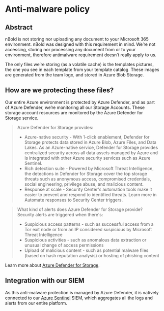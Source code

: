 # Anti-malware policy

## Abstract

nBold is not storing nor uploading any document to your Microsoft 365 environment. nBold was designed with this requirement in mind. We’re not accessing, storing nor processing any document from or to your environment, therefore antimalware requirement doesn’t really apply to us.

The only files we’re storing (as a volatile cache) is the templates pictures, the one you see in each template from your template catalog.
These images are generated from the team logo, and stored in Azure Blob Storage.

## How are we protecting these files?

Our entire Azure environment is protected by Azure Defender, and as part of Azure Defender, we’re monitoring all our Storage Accounts. These storage account resources are monitored by the Azure Defender for Storage service.

> Azure Defender for Storage provides:
> - Azure-native security - With 1-click enablement, Defender for Storage protects data stored in Azure Blob, Azure Files, and Data Lakes. As an Azure-native service, Defender for Storage provides centralized security across all data assets managed by Azure and is integrated with other Azure security services such as Azure Sentinel.
> - Rich detection suite - Powered by Microsoft Threat Intelligence, the detections in Defender for Storage cover the top storage threats such as anonymous access, compromised credentials, social engineering, privilege abuse, and malicious content.
> - Response at scale - Security Center's automation tools make it easier to prevent and respond to identified threats. Learn more in Automate responses to Security Center triggers.

> What kind of alerts does Azure Defender for Storage provide?
> Security alerts are triggered when there's:
> - Suspicious access patterns - such as successful access from a Tor exit node or from an IP considered suspicious by Microsoft Threat Intelligence
> - Suspicious activities - such as anomalous data extraction or unusual change of access permissions
> - Upload of malicious content - such as potential malware files (based on hash reputation analysis) or hosting of phishing content
 
Learn more about [Azure Defender for Storage](https://docs.microsoft.com/en-us/azure/security-center/defender-for-storage-introduction).

## Integration with our SIEM

As this anti-malware protection is managed by Azure Defender, it is natively connected to our [Azure Sentinel](https://docs.microsoft.com/en-us/azure/sentinel/overview) SIEM, which aggregates all the logs and alerts from our entire platform.
